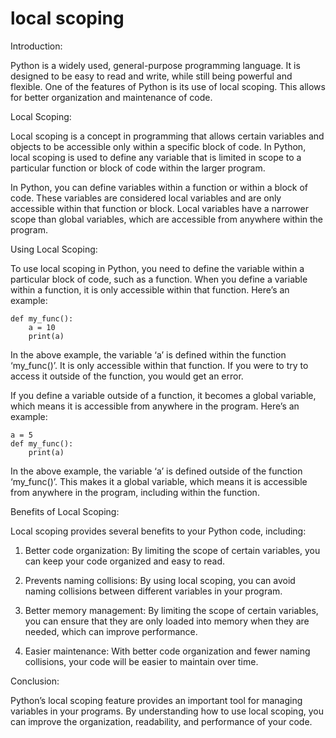
local scoping
=============
Introduction:

Python is a widely used, general-purpose programming language. It is designed to be easy to read and write, while still being powerful and flexible. One of the features of Python is its use of local scoping. This allows for better organization and maintenance of code.

Local Scoping:

Local scoping is a concept in programming that allows certain variables and objects to be accessible only within a specific block of code. In Python, local scoping is used to define any variable that is limited in scope to a particular function or block of code within the larger program.

In Python, you can define variables within a function or within a block of code. These variables are considered local variables and are only accessible within that function or block. Local variables have a narrower scope than global variables, which are accessible from anywhere within the program.

Using Local Scoping:

To use local scoping in Python, you need to define the variable within a particular block of code, such as a function. When you define a variable within a function, it is only accessible within that function. Here’s an example:

```
def my_func():
    a = 10
    print(a)
```

In the above example, the variable ‘a’ is defined within the function ‘my_func()’. It is only accessible within that function. If you were to try to access it outside of the function, you would get an error.

If you define a variable outside of a function, it becomes a global variable, which means it is accessible from anywhere in the program. Here’s an example:

```
a = 5
def my_func():
    print(a)
```

In the above example, the variable ‘a’ is defined outside of the function ‘my_func()’. This makes it a global variable, which means it is accessible from anywhere in the program, including within the function.

Benefits of Local Scoping:

Local scoping provides several benefits to your Python code, including:

1. Better code organization: By limiting the scope of certain variables, you can keep your code organized and easy to read.

2. Prevents naming collisions: By using local scoping, you can avoid naming collisions between different variables in your program.

3. Better memory management: By limiting the scope of certain variables, you can ensure that they are only loaded into memory when they are needed, which can improve performance.

4. Easier maintenance: With better code organization and fewer naming collisions, your code will be easier to maintain over time.

Conclusion:

Python’s local scoping feature provides an important tool for managing variables in your programs. By understanding how to use local scoping, you can improve the organization, readability, and performance of your code.